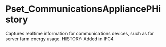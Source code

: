 # Pset_CommunicationsAppliancePHistory

Captures realtime information for communications devices, such as for server farm energy usage.<!-- end of definition --> HISTORY: Added in IFC4.
